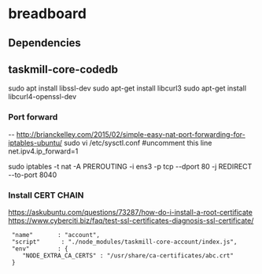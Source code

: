 # breadboard


## Dependencies

## taskmill-core-codedb
sudo apt install libssl-dev
sudo apt-get install libcurl3
sudo apt-get install libcurl4-openssl-dev


### Port forward
-- http://brianckelley.com/2015/02/simple-easy-nat-port-forwarding-for-iptables-ubuntu/
sudo vi /etc/sysctl.conf
#uncomment this line
net.ipv4.ip_forward=1

sudo iptables -t nat -A PREROUTING -i ens3 -p tcp --dport 80 -j REDIRECT --to-port 8040

### Install CERT CHAIN
https://askubuntu.com/questions/73287/how-do-i-install-a-root-certificate
https://www.cyberciti.biz/faq/test-ssl-certificates-diagnosis-ssl-certificate/

```
 "name"       : "account",
 "script"      : "./node_modules/taskmill-core-account/index.js",
 "env"        : {
    "NODE_EXTRA_CA_CERTS" : "/usr/share/ca-certificates/abc.crt"
 }
```
